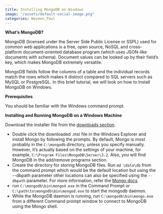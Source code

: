 ```yaml
---
title: Installing MongoDB on Windows
image: "/assets/default-social-image.png"
categories: Naveen_Paul
---
```


**What’s MongoDB?**

MongoDB (licensed under the Server Side Public License or SSPL) used for common web applications is a free, open source, NoSQL and cross-platform document-oriented database program (which uses JSON-like documents with schema). Document values can be looked up by their field’s key, which makes MongoDB extremely versatile.

MongoDB fields follow the columns of a table and the individual records match the rows which makes it distinct compared to SQL servers such as MySQL or PostgreSQL. In this brief tutorial, we will look on how to Install MongoDB on Windows.

**Prerequisites**

You should be familiar with the Windows command prompt.

**Installing and Running MongoDB on a Windows Machine**

Download the installer file from the [downloads section](https://www.mongodb.org/downloads#production).

* Double click the downloaded .msi file in the Windows Explorer and install Mongo by following the prompts. By default, Mongo is most probably in the `C:\mongodb` directory, unless you specify manually. However, it’s actually based on the settings of your machine, for example, `C:\Program Files\MongoDB\Server\3.2`. Also, you will find MongoDB in the add/remove programs section. 
* Create the directory for storing MongoDB files. Run `md \data\db` from the command prompt which would be the default location but using the --dbpath parameter other locations can also be specified using the `--dbpath` parameter. For more information, refer the [Mongo docs](https://docs.mongodb.org/v3.0/tutorial/install-mongodb-on-windows/#set-up-the-mongodb-environment).
* run `C:\mongodb\bin\mongod.exe` in the Command Prompt or `C:\path\to\mongodb\bin\mongod.exe` to start the mongodb daemon.
* While the MongoDB daemon is running, run `C:\mongodb\bin\mongo.exe` from a different Command prompt window to connect to MongoDB using the Mongo shell.